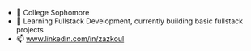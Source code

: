 - 👋 College Sophomore
- 👀 Learning Fullstack Development, currently building basic fullstack projects
- 📫 www.linkedin.com/in/zazkoul




